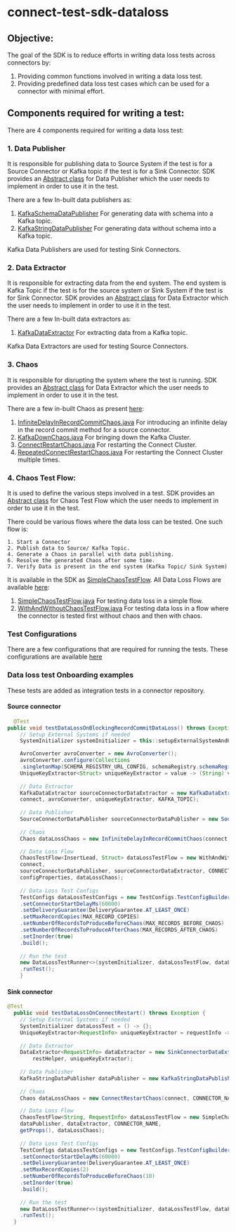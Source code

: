 # connect-test-sdk-dataloss

## Objective:
The goal of the SDK is to reduce efforts in writing data loss tests across connectors by:
1. Providing common functions involved in writing a data loss test.
2. Providing predefined data loss test cases which can be used for a connector with minimal effort. 

## Components required for writing a test:
There are 4 components required for writing a data loss test:

### 1. Data Publisher
It is responsible for publishing data to Source System if the test is for a Source Connector or Kafka topic if the test is for a Sink Connector.
SDK provides an [Abstract class](../connect-test-sdk-common/src/main/java/io/confluent/connect/test/sdk/commons/publishers/DataPublisher.java) for Data Publisher which the user needs to implement in order to use it in the test.

There are a few In-built data publishers as:
1. [KafkaSchemaDataPublisher](../connect-test-sdk-common/src/main/java/io/confluent/connect/test/sdk/commons/publishers/KafkaSchemaDataPublisher.java)
    For generating data with schema into a Kafka topic.
2. [KafkaStringDataPublisher](../connect-test-sdk-common/src/main/java/io/confluent/connect/test/sdk/commons/publishers/KafkaStringDataPublisher.java)
    For generating data without schema into a Kafka topic.

Kafka Data Publishers are used for testing Sink Connectors.

### 2. Data Extractor
It is responsible for extracting data from the end system. The end system is Kafka Topic if the test is for the source system or Sink System if the test is for Sink Connector.
SDK provides an [Abstract class](../connect-test-sdk-common/src/main/java/io/confluent/connect/test/sdk/commons/extractors/DataExtractor.java) for Data Extractor which the user needs to implement in order to use it in the test.

There are a few In-built data extractors as:
1. [KafkaDataExtractor](../connect-test-sdk-common/src/main/java/io/confluent/connect/test/sdk/commons/extractors/KafkaDataExtractor.java)
    For extracting data from a Kafka topic.

Kafka Data Extractors are used for testing Source Connectors.

### 3. Chaos
It is responsible for disrupting the system where the test is running.
SDK provides an [Abstract class](src/main/java/io/confluent/connect/test/sdk/dataloss/chaos/Chaos.java) for Data Extractor which the user needs to implement in order to use it in the test.

There are a few in-built Chaos as present [here](src/main/java/io/confluent/connect/test/sdk/dataloss/chaos):
1. [InfiniteDelayInRecordCommitChaos.java](src/main/java/io/confluent/connect/test/sdk/dataloss/chaos/InfinteDelayInRecordCommitChaos.java)
    For introducing an infinite delay in the record commit method for a source connector.
2. [KafkaDownChaos.java](src/main/java/io/confluent/connect/test/sdk/dataloss/chaos/KafkaDownChaos.java)
    For bringing down the Kafka Cluster.
3. [ConnectRestartChaos.java](src/main/java/io/confluent/connect/test/sdk/dataloss/chaos/ConnectRestartChaos.java)
    For restarting the Connect Cluster.
4. [RepeatedConnectRestartChaos.java](src/main/java/io/confluent/connect/test/sdk/dataloss/chaos/RepeatedConnectRestartChaos.java)
    For restarting the Connect Cluster multiple times.

### 4. Chaos Test Flow:
It is used to define the various steps involved in a test.
SDK provides an [Abstract class](src/main/java/io/confluent/connect/test/sdk/dataloss/testflows/ChaosTestFlow.java) for Chaos Test Flow which the user needs to implement in order to use it in the test.

There could be various flows where the data loss can be tested. One such flow is:
```
1. Start a Connector
2. Publish data to Source/ Kafka Topic.
4. Generate a Chaos in parallel with data publishing.
6. Resolve the generated Chaos after some time.
7. Verify Data is present in the end system (Kafka Topic/ Sink System)
```

It is available in the SDK as [SimpleChaosTestFlow](src/main/java/io/confluent/connect/test/sdk/dataloss/testflows/SimpleChaosTestFlow.java).
All Data Loss Flows are available [here](src/main/java/io/confluent/connect/test/sdk/dataloss/testflows):
1. [SimpleChaosTestFlow.java](src/main/java/io/confluent/connect/test/sdk/dataloss/testflows/SimpleChaosTestFlow.java)
    For testing data loss in a simple flow.
2. [WithAndWithoutChaosTestFlow.java](src/main/java/io/confluent/connect/test/sdk/dataloss/testflows/WithAndWithoutChaosTestFlow.java)
    For testing data loss in a flow where the connector is tested first without chaos and then with chaos.

### Test Configurations
There are a few configurations that are required for running the tests.
These configurations are available [here](src/main/java/io/confluent/connect/test/sdk/dataloss/TestConfigs.java)

### Data loss test Onboarding examples
These tests are added as integration tests in a connector repository.
#### Source connector

```java
  @Test
public void testDataLossOnBlockingRecordCommitDataLoss() throws Exception {
    // Setup External Systems if needed
    SystemInitializer systemInitializer = this::setupExternalSystemAndKafka;

    AvroConverter avroConverter = new AvroConverter();
    avroConverter.configure(Collections
    .singletonMap(SCHEMA_REGISTRY_URL_CONFIG, schemaRegistry.schemaRegistryUrl()), false);
    UniqueKeyExtractor<Struct> uniqueKeyExtractor = value -> (String) value.get("Company");
    
    // Data Extractor
    KafkaDataExtractor sourceConnectorDataExtractor = new KafkaDataExtractor(
    connect, avroConverter, uniqueKeyExtractor, KAFKA_TOPIC);
    
    // Data Publisher
    SourceConnectorDataPublisher sourceConnectorDataPublisher = new SourceConnectorDataPublisher(sfClient);
    
    // Chaos
    Chaos dataLossChaos = new InfiniteDelayInRecordCommitChaos(connect, CONNECTOR_NAME, configProperties);

    // Data Loss Flow
    ChaosTestFlow<InsertLead, Struct> dataLossTestFlow = new WithAndWithoutChaosTestFlow<>(
    connect,
    sourceConnectorDataPublisher, sourceConnectorDataExtractor, CONNECTOR_NAME,
    configProperties, dataLossChaos);
    
    // Data Loss Test Configs
    TestConfigs dataLossTestConfigs = new TestConfigs.TestConfigBuilder()
    .setConnectorStartDelayMs(60000)
    .setDeliveryGuarantee(DeliveryGuarantee.AT_LEAST_ONCE)
    .setMaxRecordCopies(MAX_RECORD_COPIES)
    .setNumberOfRecordsToProduceBeforeChaos(MAX_RECORDS_BEFORE_CHAOS)
    .setNumberOfRecordsToProduceAfterChaos(MAX_RECORDS_AFTER_CHAOS)
    .setInorder(true)
    .build();
    
    // Run the test
    new DataLossTestRunner<>(systemInitializer, dataLossTestFlow, dataLossTestConfigs)
    .runTest();
    }
```

#### Sink connector

```java
@Test
  public void testDataLossOnConnectRestart() throws Exception {
    // Setup External Systems if needed
    SystemInitializer dataLossTest = () -> {};
    UniqueKeyExtractor<RequestInfo> uniqueKeyExtractor = requestInfo -> requestInfo.getBody();
    
    // Data Extractor
    DataExtractor<RequestInfo> dataExtractor = new SinkConnectorDataExtractor(
        restHelper, uniqueKeyExtractor);
    
    // Data Publisher
    KafkaStringDataPublisher dataPublisher = new KafkaStringDataPublisher(connect, TEST_TOPIC);
    
    // Chaos
    Chaos dataLossChaos = new ConnectRestartChaos(connect, CONNECTOR_NAME, TASKS_MAX);

    // Data Loss Flow
    ChaosTestFlow<String, RequestInfo> dataLossTestFlow = new SimpleChaosTestFlow<>(connect,
    dataPublisher, dataExtractor, CONNECTOR_NAME,
    getProps(), dataLossChaos);
    
    // Data Loss Test Configs
    TestConfigs dataLossTestConfigs = new TestConfigs.TestConfigBuilder()
    .setConnectorStartDelayMs(60000)
    .setDeliveryGuarantee(DeliveryGuarantee.AT_LEAST_ONCE)
    .setMaxRecordCopies(2)
    .setNumberOfRecordsToProduceBeforeChaos(10)
    .setInorder(true)
    .build();
    
    // Run the test
    new DataLossTestRunner<>(systemInitializer, dataLossTestFlow, dataLossTestConfigs)
    .runTest();
  }
```
